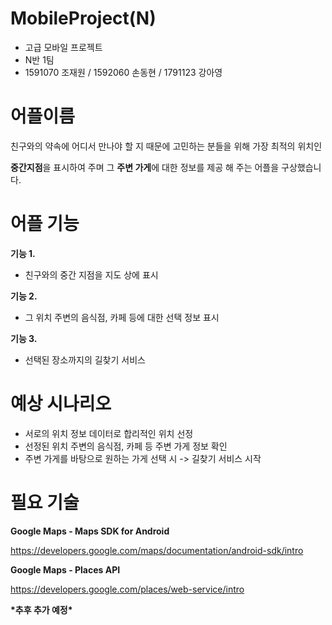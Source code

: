 # MobileProject(N)
- 고급 모바일 프로젝트
- N반 1팀
- 1591070 조재원 / 1592060 손동현 / 1791123 강아영



# 어플이름
친구와의 약속에 어디서 만나야 할 지 때문에 고민하는 분들을 위해 가장 최적의 위치인 

**중간지점**을 표시하여 주며 그 **주변 가게**에 대한 정보를 제공 해 주는 어플을 구상했습니다.

# 어플 기능

**기능 1.**
- 친구와의 중간 지점을 지도 상에 표시

**기능 2.**
- 그 위치 주변의 음식점, 카페 등에 대한 선택 정보 표시

**기능 3.**
- 선택된 장소까지의 길찾기 서비스

# 예상 시나리오

- 서로의 위치 정보 데이터로 합리적인 위치 선정
- 선정된 위치 주변의 음식점, 카페 등 주변 가게 정보 확인
- 주변 가게를 바탕으로 원하는 가게 선택 시 -> 길찾기 서비스 시작

# 필요 기술

**Google Maps - Maps SDK for Android**

  <https://developers.google.com/maps/documentation/android-sdk/intro>

**Google Maps - Places API**

<https://developers.google.com/places/web-service/intro>

**\*추후 추가 예정\***
